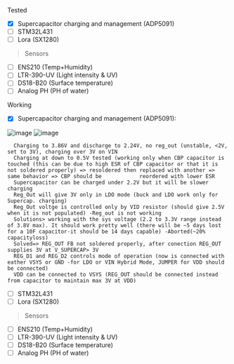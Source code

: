 Tested
- [x] Supercapacitor charging and management (ADP5091)
- [ ] STM32L431 
- [ ] Lora (SX1280)
      
>Sensors
- [ ] ENS210 (Temp+Humidity)
- [ ] LTR-390-UV (Light intensity & UV)
- [ ] DS18-B20 (Surface temperature)
- [ ] Analog PH (PH of water)
      
Working
- [X] Supercapacitor charging and management (ADP5091):

![image](https://github.com/Cristian-O/H2/assets/108984738/be896491-3708-4059-9036-6468f9c8566e)
![image](https://github.com/Cristian-O/H2/assets/108984738/402b6366-94e0-48f5-8fec-9134cf6d7b21)

      Charging to 3.86V and discharge to 2.24V, no reg_out (unstable, <2V, set to 3V), charging over 3V on VIN
      Charging at down to 0.5V tested (working only when CBP capacitor is touched (this can be due to high ESR of CBP capacitor or that it is not soldered properly) => resoldered then replaced with another => same behavior => CBP should be            reordered with lower ESR
      Supercapacitor can be charged under 2.2V but it will be slower charging
      Reg_Out will give 3V only in LDO mode (buck and LDO work only for Supercap. charging)
      Reg_Out voltge is controlled only by VID resistor (should give 2.5V when it is not populated) -Reg_out is not working
      Solutions> working with the sys voltage (2.2 to 3.3V range instead of 3.8V max). It should work pretty well (there will be ~5 days lost for a 10F capacitor-it should be 14 days capable) -Aborted(~20% capacityloss)
      Solved=> REG_OUT FB not soldered properly, after conection REG_OUT supplies 3V at V_SUPERCAP> 3V
      REG_D1 and REG_D2 controls mode of operation (now is connected with eather VSYS or GND -for LDO or VIN Hybrid Mode, JUMPER for VDD should be connected)
      VDD can be connected to VSYS (REG_OUT should be connected instead from capacitor to maintain max 3V at VDD)
      
- [ ] STM32L431 
- [ ] Lora (SX1280)

>Sensors
- [ ] ENS210 (Temp+Humidity)
- [ ] LTR-390-UV (Light intensity & UV)
- [ ] DS18-B20 (Surface temperature)
- [ ] Analog PH (PH of water)
